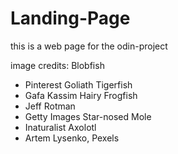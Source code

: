 # Landing-Page
this is a web page for the odin-project

image credits:
Blobfish
- Pinterest
Goliath Tigerfish
- Gafa Kassim
Hairy Frogfish
- Jeff Rotman
- Getty Images
Star-nosed Mole
- Inaturalist
Axolotl
- Artem Lysenko, Pexels